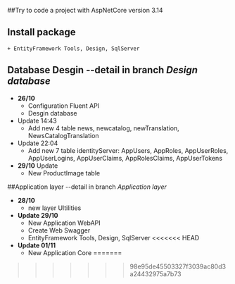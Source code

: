 ##Try to code a project with AspNetCore version 3.14

## Install package
	+ EntityFramework Tools, Design, SqlServer

## Database Desgin --detail in branch <i>Design database</i>
- <b>26/10</b>
	+ Configuration Fluent API 
	+ Desgin database
- Update 14:43
	+ Add new 4 table news, newcatalog, newTranslation, NewsCatalogTranslation
- Update 22:04
	+ Add new 7 table identityServer: AppUsers, AppRoles, AppUserRoles, AppUserLogins, AppUserClaims, AppRolesClaims, AppUserTokens
- <b>29/10</b> Update
	+ New ProductImage table<br/>

##Application layer --detail in branch <i>Application layer</i>
- <b>28/10</b>
	+ new layer Ultilities
- <b>Update 29/10</b> 
	+ New Application WebAPI
	+ Create Web Swagger
	+ EntityFramework Tools, Design, SqlServer
<<<<<<< HEAD
- <b>Update 01/11</b>
	+ New Application Core
=======
>>>>>>> 98e95de45503327f3039ac80d3a24432975a7b73
